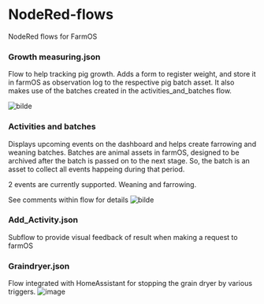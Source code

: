 # NodeRed-flows
NodeRed flows for FarmOS

### Growth measuring.json
Flow to help tracking pig growth.
Adds a form to register weight, and store it in farmOS as observation log to the respective pig batch asset.
It also makes use of the batches created in the activities_and_batches flow.

![bilde](https://user-images.githubusercontent.com/98184919/210180958-d5236bb3-5368-40c7-ba39-b106c3861f32.png)

### Activities and batches
Displays upcoming events on the dashboard and helps create farrowing and weaning batches.
Batches are animal assets in farmOS, designed to be archived after the batch is passed on to the next stage.
So, the batch is an asset to collect all events happeing during that period.

2 events are currently supported. Weaning and farrowing.

See comments within flow for details
![bilde](https://user-images.githubusercontent.com/98184919/213906746-73305f49-fd3b-4bb1-96e2-93dea336c395.png)


### Add_Activity.json 
Subflow to provide visual feedback of result when making a request to farmOS

### Graindryer.json
Flow integrated with HomeAssistant for stopping the grain dryer by various triggers.
![image](https://github.com/bitfieldfarm/NodeRed-flows/assets/98184919/ced1c060-7b9e-40fd-8861-0b9e76c1c5c0)
